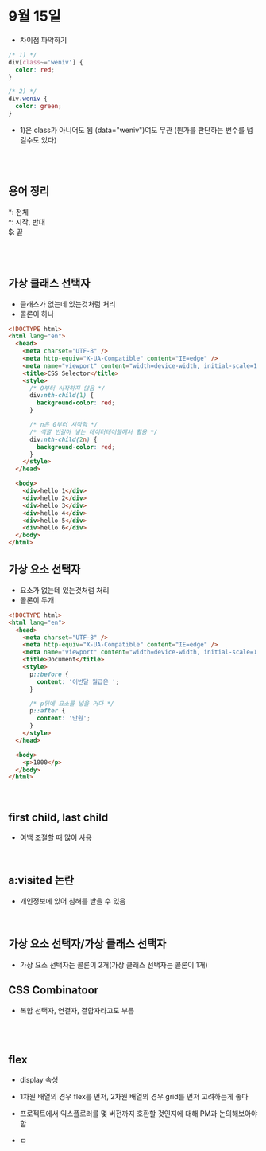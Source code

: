 # 9월 15일

- 차이점 파악하기

```css
/* 1) */
div[class~='weniv'] {
  color: red;
}

/* 2) */
div.weniv {
  color: green;
}
```

- 1)은 class가 아니어도 됨 (data="weniv")여도 무관
  (뭔가를 판단하는 변수를 넘길수도 있다)

<br><br>

## 용어 정리

\*: 전체<br>
^: 시작, 반대<br>
$: 끝<br>

<br><br>

## 가상 클래스 선택자

- 클래스가 없는데 있는것처럼 처리
- 콜론이 하나

```html
<!DOCTYPE html>
<html lang="en">
  <head>
    <meta charset="UTF-8" />
    <meta http-equiv="X-UA-Compatible" content="IE=edge" />
    <meta name="viewport" content="width=device-width, initial-scale=1.0" />
    <title>CSS Selector</title>
    <style>
      /* 0부터 시작하지 않음 */
      div:nth-child(1) {
        background-color: red;
      }

      /* n은 0부터 시작함 */
      /* 색깔 번갈아 넣는 데이터테이블에서 활용 */
      div:nth-child(2n) {
        background-color: red;
      }
    </style>
  </head>

  <body>
    <div>hello 1</div>
    <div>hello 2</div>
    <div>hello 3</div>
    <div>hello 4</div>
    <div>hello 5</div>
    <div>hello 6</div>
  </body>
</html>
```

## 가상 요소 선택자

- 요소가 없는데 있는것처럼 처리
- 콜론이 두개

```html
<!DOCTYPE html>
<html lang="en">
  <head>
    <meta charset="UTF-8" />
    <meta http-equiv="X-UA-Compatible" content="IE=edge" />
    <meta name="viewport" content="width=device-width, initial-scale=1.0" />
    <title>Document</title>
    <style>
      p::before {
        content: '이번달 월급은 ';
      }

      /* p뒤에 요소를 넣을 거다 */
      p::after {
        content: '만원';
      }
    </style>
  </head>

  <body>
    <p>1000</p>
  </body>
</html>
```

<br>

## first child, last child

- 여백 조절할 때 많이 사용

<br>

## a:visited 논란

- 개인정보에 있어 침해를 받을 수 있음

<br>

## 가상 요소 선택자/가상 클래스 선택자

- 가상 요소 선택자는 콜론이 2개(가상 클래스 선택자는 콜론이 1개)

## CSS Combinatoor

- 복합 선택자, 연결자, 결합자라고도 부름

<br><br>

## flex

- display 속성
- 1차원 배열의 경우 flex를 먼저, 2차원 배열의 경우 grid를 먼저 고려하는게 좋다

- 프로젝트에서 익스플로러를 몇 버전까지 호환할 것인지에 대해 PM과 논의해보아야 함

- ㅁ

